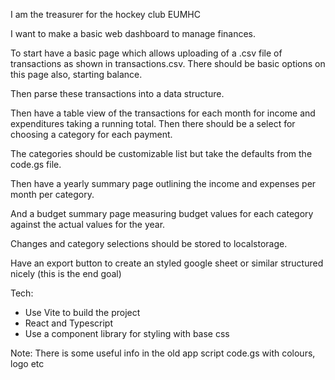 I am the treasurer for the hockey club EUMHC

I want to make a basic web dashboard to manage finances. 

To start have a basic page which allows uploading of a .csv file of transactions as shown in transactions.csv. There should be basic options on this page also, starting balance. 

Then parse these transactions into a data structure. 

Then have a table view of the transactions for each month for income and expenditures taking a running total. Then there should be a select for choosing a category for each payment. 

The categories should be customizable list but take the defaults from the code.gs file. 

Then have a yearly summary page outlining the income and expenses per month per category. 

And a budget summary page measuring budget values for each category against the actual values for the year. 

Changes and category selections should be stored to localstorage. 

Have an export button to create an styled google sheet or similar structured nicely (this is the end goal)


Tech: 
 - Use Vite to build the project
 - React and Typescript
 - Use a component library for styling with base css

Note: There is some useful info in the old app script code.gs with colours, logo etc
